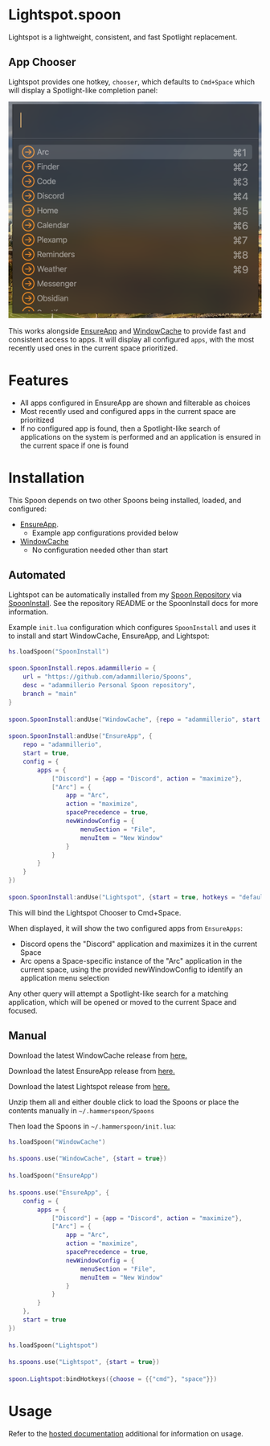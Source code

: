 # Lightspot.spoon
Lightspot is a lightweight, consistent, and fast Spotlight replacement.

## App Chooser

Lightspot provides one hotkey, `chooser`, which defaults to `Cmd+Space` which will display a Spotlight-like completion panel:

![Screenshot](docs/images/chooser.png)

This works alongside [EnsureApp](https://github.com/adammillerio/EnsureApp.spoon) and [WindowCache](https://github.com/adammillerio/WindowCache.spoon) to provide fast and consistent access to apps. It will display all configured `apps`, with the most recently used ones in the current space prioritized.

# Features

* All apps configured in EnsureApp are shown and filterable as choices
* Most recently used and configured apps in the current space are prioritized
* If no configured app is found, then a Spotlight-like search of applications on the system is performed and an application is ensured in the current space if one is found

# Installation

This Spoon depends on two other Spoons being installed, loaded, and configured:
* [EnsureApp](https://github.com/adammillerio/EnsureApp.spoon).
    * Example app configurations provided below
* [WindowCache](https://github.com/adammillerio/WindowCache.spoon)
    * No configuration needed other than start

## Automated

Lightspot can be automatically installed from my [Spoon Repository](https://github.com/adammillerio/Spoons) via [SpoonInstall](https://www.hammerspoon.org/Spoons/SpoonInstall.html). See the repository README or the SpoonInstall docs for more information.

Example `init.lua` configuration which configures `SpoonInstall` and uses it to install and start WindowCache, EnsureApp, and Lightspot:

```lua
hs.loadSpoon("SpoonInstall")

spoon.SpoonInstall.repos.adammillerio = {
    url = "https://github.com/adammillerio/Spoons",
    desc = "adammillerio Personal Spoon repository",
    branch = "main"
}

spoon.SpoonInstall:andUse("WindowCache", {repo = "adammillerio", start = true})

spoon.SpoonInstall:andUse("EnsureApp", {
    repo = "adammillerio",
    start = true,
    config = {
        apps = {
            ["Discord"] = {app = "Discord", action = "maximize"},
            ["Arc"] = {
                app = "Arc",
                action = "maximize",
                spacePrecedence = true,
                newWindowConfig = {
                    menuSection = "File",
                    menuItem = "New Window"
                }
            }
        }
    }
})

spoon.SpoonInstall:andUse("Lightspot", {start = true, hotkeys = "default"})
```

This will bind the Lightspot Chooser to Cmd+Space. 

When displayed, it will show the two configured apps from `EnsureApps`:

* Discord opens the "Discord" application and maximizes it in the current Space
* Arc opens a Space-specific instance of the "Arc" application in the current space, using the provided newWindowConfig to identify an application menu selection

Any other query will attempt a Spotlight-like search for a matching application, which will be opened or moved to the current Space and focused.

## Manual

Download the latest WindowCache release from [here.](https://github.com/adammillerio/Spoons/raw/main/Spoons/WindowCache.spoon.zip)

Download the latest EnsureApp release from [here.](https://github.com/adammillerio/Spoons/raw/main/Spoons/EnsureApp.spoon.zip)

Download the latest Lightspot release from [here.](https://github.com/adammillerio/Spoons/raw/main/Spoons/Lightspot.spoon.zip)

Unzip them all and either double click to load the Spoons or place the contents manually in `~/.hammerspoon/Spoons`

Then load the Spoons in `~/.hammerspoon/init.lua`:

```lua
hs.loadSpoon("WindowCache")

hs.spoons.use("WindowCache", {start = true})

hs.loadSpoon("EnsureApp")

hs.spoons.use("EnsureApp", {
    config = {
        apps = {
            ["Discord"] = {app = "Discord", action = "maximize"},
            ["Arc"] = {
                app = "Arc",
                action = "maximize",
                spacePrecedence = true,
                newWindowConfig = {
                    menuSection = "File",
                    menuItem = "New Window"
                }
            }
        }
    },
    start = true
})

hs.loadSpoon("Lightspot")

hs.spoons.use("Lightspot", {start = true})

spoon.Lightspot:bindHotkeys({choose = {{"cmd"}, "space"}})
```

# Usage

Refer to the [hosted documentation](https://adammiller.io/Spoons/Spacer.html) additional for information on usage.
